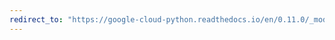 ```yaml
---
redirect_to: "https://google-cloud-python.readthedocs.io/en/0.11.0/_modules/gcloud/bigtable/cluster.html"
---
```

